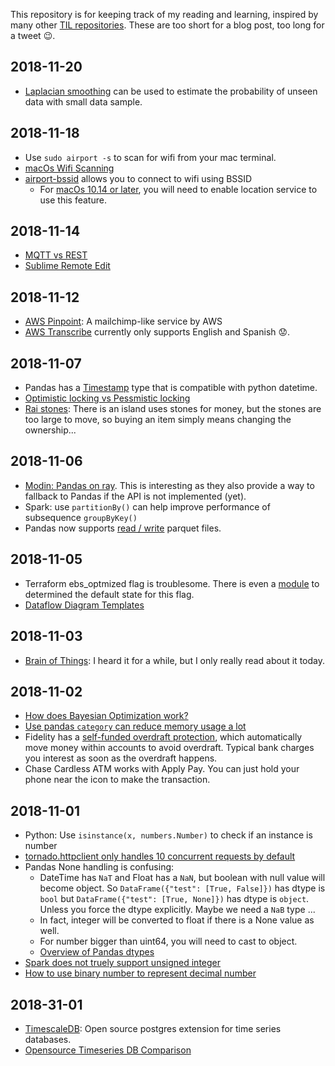 This repository is for keeping track of my reading and learning, inspired by many other [TIL repositories](https://github.com/search?utf8=%E2%9C%93&q=til&ref=simplesearch). These are too short for a blog post, too long for a tweet 😉.

## 2018-11-20

  * [Laplacian smoothing](https://www.quora.com/Could-someone-explain-Laplacian-smoothing-or-1-up-smoothing) can be used to estimate the probability of unseen data with small data sample.

## 2018-11-18

  * Use `sudo airport -s` to scan for wifi from your mac terminal.
  * [macOs Wifi Scanning](https://clburlison.com/macos-wifi-scanning/)
  * [airport-bssid](https://github.com/deekayw0n/airport-bssid) allows you to connect to wifi using BSSID
    * For [macOs 10.14 or later](https://developer.apple.com/documentation/macos_release_notes/macos_mojave_10_14_release_notes), you will need to enable location service to use this feature.

## 2018-11-14

  * [MQTT vs REST](https://medium.com/@flespi/http-vs-mqtt-performance-tests-f9adde693b5f)
  * [Sublime Remote Edit](https://packagecontrol.io/packages/RemoteEdit)

## 2018-11-12

  * [AWS Pinpoint](https://aws.amazon.com/pinpoint/): A mailchimp-like service by AWS
  * [AWS Transcribe](https://aws.amazon.com/transcribe/) currently only supports English and Spanish 😟.

## 2018-11-07

  * Pandas has a [Timestamp](https://pandas.pydata.org/pandas-docs/version/0.23.4/generated/pandas.Timestamp.html) type that is compatible with python datetime.
  * [Optimistic locking vs Pessmistic locking](http://www.orafaq.com/papers/locking.pdf)
  * [Rai stones](https://en.wikipedia.org/wiki/Rai_stones): There is an island uses stones for money, but the stones are too large to move, so buying an item simply means changing the ownership...

## 2018-11-06

  * [Modin: Pandas on ray](https://rise.cs.berkeley.edu/blog/modin-pandas-on-ray-october-2018/). This is interesting as they also provide a way to fallback to Pandas if the API is not implemented (yet).
  * Spark: use `partitionBy()` can help improve performance of subsequence `groupByKey()`
  * Pandas now supports [read / write](https://pandas.pydata.org/pandas-docs/stable/generated/pandas.read_parquet.html) parquet files.

## 2018-11-05

  * Terraform ebs_optmized flag is troublesome. There is even a [module](https://github.com/terraform-aws-modules/terraform-aws-ebs-optimized) to determined the default state for this flag.
  * [Dataflow Diagram Templates](https://creately.com/blog/examples/data-flow-diagram-templates/)

## 2018-11-03

  * [Brain of Things](https://dzone.com/articles/the-brain-of-things-and-home-automation): I heard it for a while, but I only really read about it today.

## 2018-11-02

  * [How does Bayesian Optimization work?](https://www.quora.com/How-does-Bayesian-optimization-work)
  * [Use pandas `category` can reduce memory usage a lot](https://www.dataquest.io/blog/pandas-big-data/)
  * Fidelity has a [self-funded overdraft protection](https://www.fidelity.com/cash-management/faqs-cash-management-account), which automatically move money within accounts to avoid overdraft. Typical bank charges you interest as soon as the overdraft happens.
  * Chase Cardless ATM works with Apply Pay. You can just hold your phone near the icon to make the transaction.

## 2018-11-01

  * Python: Use `isinstance(x, numbers.Number)` to check if an instance is number
  * [tornado.httpclient only handles 10 concurrent requests by default](https://stackoverflow.com/questions/33411493/max-clients-limit-reached-request-queued-tornado)
  * Pandas None handling is confusing:
    * DateTime has `NaT` and Float has a `NaN`, but boolean with null value will become object. So `DataFrame({"test": [True, False]})` has dtype is `bool` but `DataFrame({"test": [True, None]})` has dtype is `object`. Unless you force the dtype explicitly. Maybe we need a `NaB` type ...
    * In fact, integer will be converted to float if there is a None value as well.
    * For number bigger than uint64, you will need to cast to object.
    * [Overview of Pandas dtypes](http://pbpython.com/pandas_dtypes.html)
  * [Spark does not truely support unsigned integer](https://issues.apache.org/jira/browse/SPARK-7697)
  * [How to use binary number to represent decimal number](https://blog.angularindepth.com/the-simple-math-behind-decimal-binary-conversion-algorithms-d30c967c9724)

## 2018-31-01

  * [TimescaleDB](https://github.com/timescale/timescaledb): Open source postgres extension for time series databases.
  * [Opensource Timeseries DB Comparison](https://docs.google.com/spreadsheets/d/1sMQe9oOKhMhIVw9WmuCEWdPtAoccJ4a-IuZv4fXDHxM/edit#gid=0)
